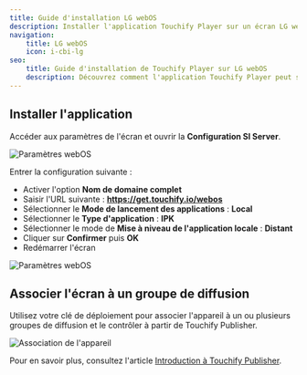 ```yaml
---
title: Guide d'installation LG webOS
description: Installer l'application Touchify Player sur un écran LG webOS.
navigation:
    title: LG webOS
    icon: i-cbi-lg
seo:
    title: Guide d'installation de Touchify Player sur LG webOS
    description: Découvrez comment l'application Touchify Player peut s'installer des écrans LG webOS
---
```


## Installer l'application

Accéder aux paramètres de l'écran et ouvrir la **Configuration SI Server**.

![Paramètres webOS](/4-touchify-player/3-installation/11-webos/en-player-webos-ez-setting.webp)

Entrer la configuration suivante :
- Activer l'option **Nom de domaine complet**
- Saisir l'URL suivante : **https://get.touchify.io/webos**
- Sélectionner le **Mode de lancement des applications** : **Local**
- Sélectionner le **Type d'application** : **IPK**
- Sélectionner le mode de **Mise à niveau de l'application locale** : **Distant**
- Cliquer sur **Confirmer** puis **OK**
- Redémarrer l'écran

![Paramètres webOS](/4-touchify-player/3-installation/11-webos/en-player-webos-si-server-setting.webp)


## Associer l'écran à un groupe de diffusion

Utilisez votre clé de déploiement pour associer l'appareil à un ou plusieurs groupes de diffusion et le contrôler à partir de Touchify Publisher.

![Association de l'appareil](/4-touchify-player/3-installation/0-common/fr-player-association.webp)

Pour en savoir plus, consultez l'article [Introduction à Touchify Publisher](../../touchify-publisher/introduction).
